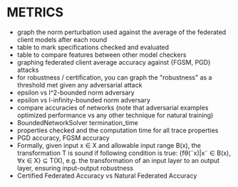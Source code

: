 # METRICS
- graph the norm perturbation used against the average of the federated client models after each round
- table to mark specifications checked and evaluated
- table to compare features between other model checkers
- graphing federated client average accuracy against {FGSM, PGD} attacks
- for robustness / certification, you can graph the "robustness" as a threshold met given any adversarial attack
- epsilon vs l^2-bounded norm adversary
- epsilon vs l-infinity-bounded norm adversary
- compare accuracies of networks (note that adversarial examples optimized performance vs any other technique for natural training)
- BoundedNetworkSolver termination_time
- properties checked and the computation time for all trace properties
- PGD accuracy, FGSM accuracy
- Formally, given input x ∈ X and allowable input range B(x), the transformation T is sound if following condition is true: {fθ(˜x)|x˜ ∈ B(x), ∀x ∈ X} ⊆ T(X), e.g. the transformation of an input layer to an output layer, ensuring input-output robustness
- Certified Federated Accuracy vs Natural Federated Accuracy

